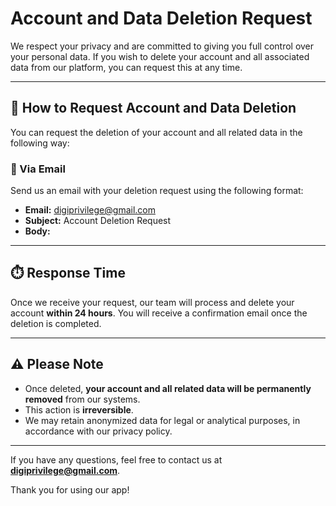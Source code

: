 # Account and Data Deletion Request

We respect your privacy and are committed to giving you full control over your personal data. If you wish to delete your account and all associated data from our platform, you can request this at any time.

---

## 🔐 How to Request Account and Data Deletion

You can request the deletion of your account and all related data in the following way:

### 📧 Via Email

Send us an email with your deletion request using the following format:

- **Email:** digiprivilege@gmail.com  
- **Subject:** Account Deletion Request  
- **Body:**


---

## ⏱️ Response Time

Once we receive your request, our team will process and delete your account **within 24 hours**. You will receive a confirmation email once the deletion is completed.

---

## ⚠️ Please Note

- Once deleted, **your account and all related data will be permanently removed** from our systems.
- This action is **irreversible**.
- We may retain anonymized data for legal or analytical purposes, in accordance with our privacy policy.

---

If you have any questions, feel free to contact us at **digiprivilege@gmail.com**.

Thank you for using our app!
